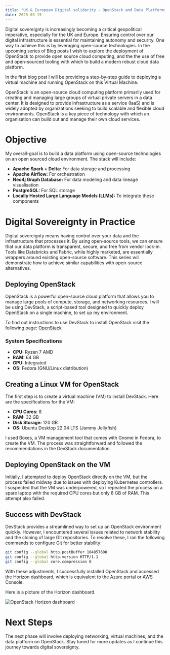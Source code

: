 ```yaml
---
title: "UK & European Digital solidarity - OpenStack and Data Platforms - Installing OpenStack "
date: 2025-03-15
---
```


Digital sovereignty is increasingly becoming a critical geopolitical imperative, especially for the UK and Europe. Ensuring control over our digital infrastructure is essential for maintaining autonomy and security. One way to achieve this is by leveraging open-source technologies. In the upcoming series of Blog posts I wish to explore the deployment of OpenStack to provide open source cloud computing, and the the use of free and open-sourced tooling with which to build a modern robust cloud data platform.

In the first blog post I will be providing a step-by-step guide to deploying a virtual machine and running OpenStack on this Virtual Machine.

OpenStack is an open-source cloud computing platform primarily used for creating and managing large groups of virtual private servers in a data center. It is designed to provide infrastructure as a service (IaaS) and is widely adopted by organizations seeking to build scalable and flexible cloud environments. OpenStack is a key piece of technology with which an organisation can build out and manage their own cloud services.

# Objective
My overall-goal is to build a data platform using open-source technologies on an open sourced cloud environment. The stack will include:

- **Apache Spark + Delta:** For data storage and processing
- **Apache Airflow:** For orchestration
- **Neo4j Graph Database:** For data modeling and data lineage visualisation
- **PostgreSQL:** For SQL storage
- **Locally Hosted Large Language Models (LLMs):** To integrate these components

# Digital Sovereignty in Practice
Digital sovereignty means having control over your data and the infrastructure that processes it. By using open-source tools, we can ensure that our data platform is transparent, secure, and free from vendor lock-in. Tools like Databricks and Fabric, while highly marketed, are essentially wrappers around existing open-source software. This series will demonstrate how to achieve similar capabilities with open-source alternatives.

## Deploying OpenStack
OpenStack is a powerful open-source cloud platform that allows you to manage large pools of compute, storage, and networking resources. I will be using DevStack, a script-based tool designed to quickly deploy OpenStack on a single machine, to set up my environment.

To find out instructions to use DevStack to install OpenStack visit the following page: [OpenStack](https://docs.openstack.org/devstack/latest/)

### System Specifications

- **CPU:** Ryzen 7 AMD
- **RAM:** 64 GB
- **GPU:** Integrated
- **OS:** Fedora (GNU/Linux distribution)

## Creating a Linux VM for OpenStack

The first step is to create a virtual machine (VM) to install DevStack. Here are the specifications for the VM:

- **CPU Cores:** 8
- **RAM:** 32 GB
- **Disk Storage:** 120 GB
- **OS:** Ubuntu Desktop 22.04 LTS (Jammy Jellyfish)

I used Boxes, a VM management tool that comes with Gnome in Fedora, to create the VM. The process was straightforward and followed the recommendations in the DevStack documentation.

## Deploying OpenStack on the VM

Initially, I attempted to deploy OpenStack directly on the VM, but the process failed midway due to issues with deploying Kubernetes controllers. I suspected that the VM was underpowered, so I repeated the process on a spare laptop with the required CPU cores but only 8 GB of RAM. This attempt also failed.

## Success with DevStack

DevStack provides a streamlined way to set up an OpenStack environment quickly. However, I encountered several issues related to network stability and the cloning of large Git repositories. To resolve these, I ran the following commands to configure Git for better stability:

```bash
git config --global http.postBuffer 104857600
git config --global http.version HTTP/1.1
git config --global core.compression 0
```

With these adjustments, I successfully installed OpenStack and accessed the Horizon dashboard, which is equivalent to the Azure portal or AWS Console.

Here is a picture of the Horizon dashboard.

![OpenStack Horizon dashboard](/benjamin-data/docs/assets/images/horizon.png)
 
# Next Steps
The next phase will involve deploying networking, virtual machines, and the data platform on OpenStack. Stay tuned for more updates as I continue this journey towards digital sovereignty.

